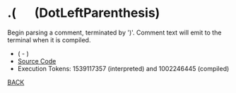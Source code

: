 # .( &emsp; (DotLeftParenthesis)
Begin parsing a comment, terminated by ')'. Comment text will emit to the terminal when it is compiled.
* ( - )
* [Source Code](../words/core_ext/DotLeftParenthesis.cs)
* Execution Tokens: 1539117357 (interpreted) and 1002246445 (compiled)


[BACK](builtins.md#DotLeftParenthesis)
